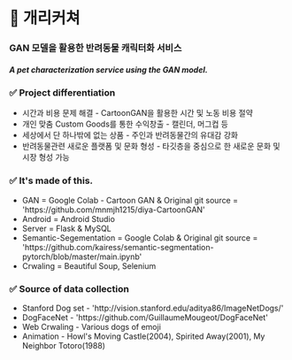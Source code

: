 <h1> 🐶 개리커쳐 </h1>
<h3>GAN 모델을 활용한 반려동물 캐릭터화 서비스</h3>
<h5>A pet characterization service using the GAN model.</h5>

<h3> ✅ Project differentiation</h3>
<ul>
  <li>시간과 비용 문제 해결 - CartoonGAN을 활용한 시간 및 노동 비용 절약 </li>
  <li>개인 맞춤 Custom Goods를 통한 수익창출 - 캘린더, 머그컵 등</li>
  <li>세상에서 단 하나밖에 없는 상품 - 주인과 반려동물간의 유대감 강화</li>
  <li>반려동물관련 새로운 플랫폼 및 문화 형성 - 타깃층을 중심으로 한 새로운 문화 및 시장 형성 가능</li>
</ul>

<h3> ✅ It's made of this. </h3>
<ul>
  <li>GAN = Google Colab - Cartoon GAN & Original git source = 'https://github.com/mnmjh1215/diya-CartoonGAN'</li>
  <li>Android =  Android Studio</li>
  <li>Server = Flask & MySQL </li>
  <li>Semantic-Segementation =  Google Colab & Original git source = 'https://github.com/kairess/semantic-segmentation-pytorch/blob/master/main.ipynb'</li>
  <li>Crwaling = Beautiful Soup, Selenium</li>
</ul>

<h3> ✅ Source of data collection </h3>
<ul>
  <li>Stanford Dog set - 'http://vision.stanford.edu/aditya86/ImageNetDogs/'</li>
  <li>DogFaceNet - 'https://github.com/GuillaumeMougeot/DogFaceNet'</li>
  <li>Web Crwaling - Various dogs of emoji</li>
  <li>Animation - Howl's Moving Castle(2004), Spirited Away(2001), My Neighbor Totoro(1988)</li>
</ul>


